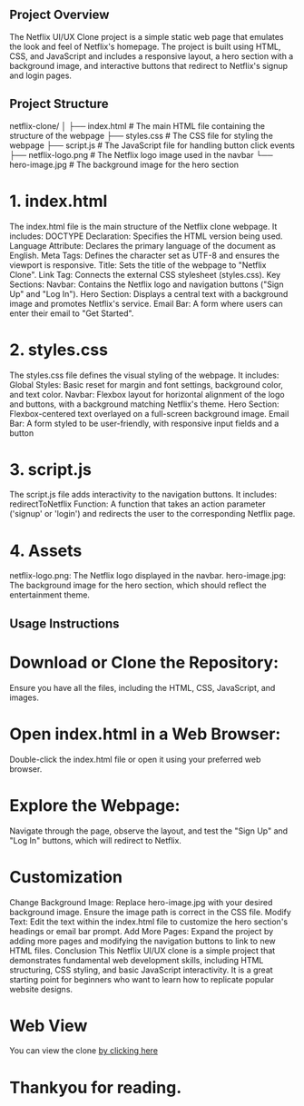 ## Project Overview

The Netflix UI/UX Clone project is a simple static web page that emulates the look and feel of Netflix's homepage. The project is built using HTML, CSS, and JavaScript and includes a responsive layout, a hero section with a background image, and interactive buttons that redirect to Netflix's signup and login pages.

## Project Structure

netflix-clone/
│
├── index.html        # The main HTML file containing the structure of the webpage
├── styles.css        # The CSS file for styling the webpage
├── script.js         # The JavaScript file for handling button click events
├── netflix-logo.png  # The Netflix logo image used in the navbar
└── hero-image.jpg    # The background image for the hero section

# 1. index.html
The index.html file is the main structure of the Netflix clone webpage. It includes:
DOCTYPE Declaration: Specifies the HTML version being used.
Language Attribute: Declares the primary language of the document as English.
Meta Tags: Defines the character set as UTF-8 and ensures the viewport is responsive.
Title: Sets the title of the webpage to "Netflix Clone".
Link Tag: Connects the external CSS stylesheet (styles.css).
Key Sections:
Navbar: Contains the Netflix logo and navigation buttons ("Sign Up" and "Log In").
Hero Section: Displays a central text with a background image and promotes Netflix's service.
Email Bar: A form where users can enter their email to "Get Started".

# 2. styles.css
The styles.css file defines the visual styling of the webpage. It includes:
Global Styles: Basic reset for margin and font settings, background color, and text color.
Navbar: Flexbox layout for horizontal alignment of the logo and buttons, with a background matching Netflix's theme.
Hero Section: Flexbox-centered text overlayed on a full-screen background image.
Email Bar: A form styled to be user-friendly, with responsive input fields and a button

# 3. script.js
The script.js file adds interactivity to the navigation buttons. It includes:
redirectToNetflix Function: A function that takes an action parameter ('signup' or 'login') and redirects the user to the corresponding Netflix page.

# 4. Assets
netflix-logo.png: The Netflix logo displayed in the navbar.
hero-image.jpg: The background image for the hero section, which should reflect the entertainment theme.

## Usage Instructions

# Download or Clone the Repository:
Ensure you have all the files, including the HTML, CSS, JavaScript, and images.

# Open index.html in a Web Browser:
Double-click the index.html file or open it using your preferred web browser.

# Explore the Webpage: 
Navigate through the page, observe the layout, and test the "Sign Up" and "Log In" buttons, which will redirect to Netflix.

# Customization
Change Background Image:
Replace hero-image.jpg with your desired background image. Ensure the image path is correct in the CSS file.
Modify Text:
Edit the text within the index.html file to customize the hero section's headings or email bar prompt.
Add More Pages:
Expand the project by adding more pages and modifying the navigation buttons to link to new HTML files.
Conclusion
This Netflix UI/UX clone is a simple project that demonstrates fundamental web development skills, including HTML structuring, CSS styling, and basic JavaScript interactivity. It is a great starting point for beginners who want to learn how to replicate popular website designs.

# Web View
You can view the clone [by clicking here](https://lucky-joshi.github.io/NETFLIX-CLONE/)
# Thankyou for reading.
